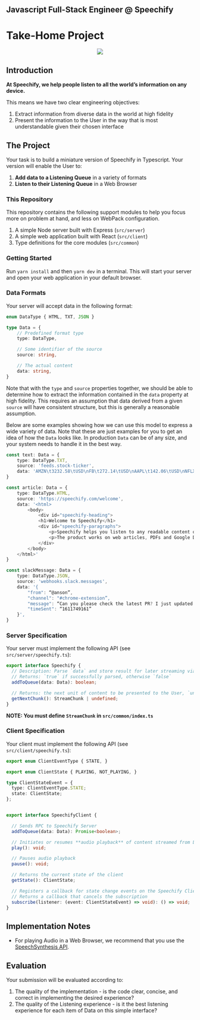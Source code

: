 
## Javascript Full-Stack Engineer @ Speechify 
# Take-Home Project 
<div style="text-align:center"><img src="https://slack-imgs.com/?c=1&o1=ro&url=https%3A%2F%2Fd3v0px0pttie1i.cloudfront.net%2Fuploads%2Fuser%2Flogo%2F1067928%2Fopengraph_f50024ae.png%3Fsource%3Dopengraph"/></div>

## Introduction
**At Speechify, we help people listen to all the world’s information on any device.**

This means we have two clear engineering objectives:
1. Extract information from diverse data in the world at high fidelity
2. Present the information to the User in the way that is most understandable given their chosen interface


## The Project
Your task is to build a miniature version of Speechify in Typescript. Your version will enable the User to:
1. **Add data to a Listening Queue** in a variety of formats
2. **Listen to their Listening Queue** in a Web Browser

### This Repository
This repository contains the following support modules to help you focus more on problem at hand, and less on WebPack configuration.
1. A simple Node server built with Express (`src/server`)
1. A simple web application built with React (`src/client`)
1. Type definitions for the core modules (`src/common`)

### Getting Started
Run `yarn install` and then `yarn dev` in a terminal. This will start your server and open your web application in your default browser.

### Data Formats
Your server will accept data in the following format:

```typescript
enum DataType { HTML, TXT, JSON }

type Data = {
    // Predefined format type
    type: DataType,

    // Some identifier of the source
    source: string,

    // The actual content
    data: string,
}
```


Note that with the `type` and `source` properties together,  we should be able to determine how to extract the information contained in the `data` property at high fidelity. This requires an assumption that data derived from a given `source` will have consistent structure, but this is generally a reasonable assumption.

Below are some examples showing how we can use this model to express a wide variety of data. Note that these are just examples for you to get an idea of how the `Data` looks like. In production `Data` can be of any size, and your system needs to handle it in the best way.
```typescript
const text: Data = {
    type: DataType.TXT,
    source: 'feeds.stock-ticker',
    data: 'AMZN\t3232.58\tUSD\nFB\t272.14\tUSD\nAAPL\t142.06\tUSD\nNFLX\t523.28\tUSD'
}

const article: Data = {
    type: DataType.HTML,
    source: 'https://speechify.com/welcome',
    data: '<html>
        <body>
            <div id="speechify-heading">
            <h1>Welcome to Speechify</h1>
            <div id="speechify-paragraphs">
                <p>Speechify helps you listen to any readable content on the web.</p>
                <p>The product works on web articles, PDFs and Google Docs.</p>
            </div>
        </body>
    </html>'
}

const slackMessage: Data = {
    type: DataType.JSON,
    source: 'webhooks.slack.messages',
    data: '{
        "from": “@anson”, 
        "channel": "#chrome-extension”, 
        "message": “Can you please check the latest PR? I just updated the API",
        "timeSent": “1611749161”
    }',
}
```

### Server Specification

Your server must implement the following API (see `src/server/speechify.ts`):

```typescript
export interface Speechify {
  // Description: Parse `data` and store result for later streaming via getNextChunk()
  // Returns: `true` if successfully parsed, otherwise `false`
  addToQueue(data: Data): boolean;

  // Returns: the next unit of content to be presented to the User, `undefined` if there is none
  getNextChunk(): StreamChunk | undefined;
}
```

**NOTE: You must define `StreamChunk` in `src/common/index.ts`**


### Client Specification

Your client must implement the following API (see `src/client/speechify.ts`):

```typescript
export enum ClientEventType { STATE, }

export enum ClientState { PLAYING, NOT_PLAYING, }

type ClientStateEvent = {
  type: ClientEventType.STATE;
  state: ClientState;
};


export interface SpeechifyClient {

  // Sends RPC to Speechify Server
  addToQueue(data: Data): Promise<boolean>;

  // Initiates or resumes **audio playback** of content streamed from Listening Queue
  play(): void;

  // Pauses audio playback
  pause(): void;

  // Returns the current state of the client 
  getState(): ClientState;

  // Registers a callback for state change events on the Speechify Client
  // Returns a callback that cancels the subscription
  subscribe(listener: (event: ClientStateEvent) => void): () => void;
}
```

## Implementation Notes
- For playing Audio in a Web Browser, we recommend that you use the [SpeechSynthesis API](https://developer.mozilla.org/en-US/docs/Web/API/SpeechSynthesis). 

## Evaluation
Your submission will be evaluated according to:
1. The quality of the implementation - is the code clear, concise, and correct in implementing the desired experience?
2. The quality of the Listening experience - is it the best listening experience for each item of Data on this simple interface?
